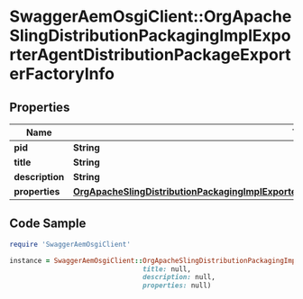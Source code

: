 # SwaggerAemOsgiClient::OrgApacheSlingDistributionPackagingImplExporterAgentDistributionPackageExporterFactoryInfo

## Properties

Name | Type | Description | Notes
------------ | ------------- | ------------- | -------------
**pid** | **String** |  | [optional] 
**title** | **String** |  | [optional] 
**description** | **String** |  | [optional] 
**properties** | [**OrgApacheSlingDistributionPackagingImplExporterAgentDistributionPackageExporterFactoryProperties**](OrgApacheSlingDistributionPackagingImplExporterAgentDistributionPackageExporterFactoryProperties.md) |  | [optional] 

## Code Sample

```ruby
require 'SwaggerAemOsgiClient'

instance = SwaggerAemOsgiClient::OrgApacheSlingDistributionPackagingImplExporterAgentDistributionPackageExporterFactoryInfo.new(pid: null,
                                 title: null,
                                 description: null,
                                 properties: null)
```


